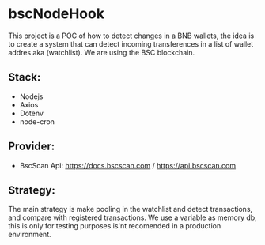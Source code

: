 # bscNodeHook
This project is a POC of how to detect changes in a BNB wallets, the idea is to create a system that can detect incoming transferences in a list of wallet addres aka (watchlist). We are using the BSC blockchain.

## Stack:
- Nodejs
- Axios
- Dotenv
- node-cron

## Provider:
- BscScan Api: https://docs.bscscan.com / https://api.bscscan.com

## Strategy:
The main strategy is make pooling in the watchlist and detect transactions, and compare with registered transactions. We use a variable as memory db, this is only for testing purposes is'nt recomended in a production environment.

